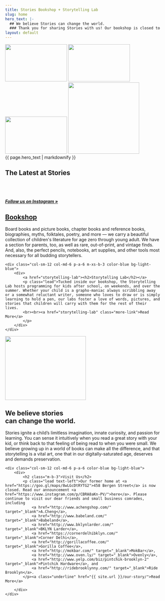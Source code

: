 ```yaml
---
title: Stories Bookshop + Storytelling Lab
slug: home
hero_text: |-
  ## We believe Stories can change the world.
  ### Thank you for sharing Stories with us! Our bookshop is closed to make way for new storytelling adventures. Keep in touch — sign up for Stories news [here](#contact).
layout: default
---
```


<div class="top-section color-blue">
	<img src="{{ site.url }}/img/clouds1.png" id="cloud1" class="cloud" width="200" height="120">
	<img src="{{ site.url }}/img/clouds2.png" id="cloud2" class="cloud" width="200" height="120">
	<img src="{{ site.url }}/img/clouds3.png" id="cloud3" class="cloud" width="200" height="120">
	<img src="{{ site.url }}/img/stories.png" id="person" width="230" height="auto">
	<div class="container">
		<div class="row">
			<div class="col-xs-12 col-sm-10 col-sm-offset-1">
<span class="h1 statement text-xs-center">
{{ page.hero_text | markdownify }}
</span>
			</div>
		</div>
	</div>
</div>

<div class="container color-dark-blue p-y-6">
	<div class="row">
		<div class="col-xs-12">
			<h2>The Latest at Stories</h2>
			<div class='sk-instagram-feed' data-embed-id='6707'></div><script src='https://www.sociablekit.com/app/embed/instagram-feed/widget.js'></script>
			<br><br>
		</div>
		<div class="col-xs-12">
			<h5 class="notice text-xs-center"><a href="http://instagram.com/storiesbk" target="_blank">Follow us on Instagram &raquo;</a></h5>
		</div>
	</div>
</div>

<div class="flex-full-height">
	<div class="col-sm-12 col-md-6 p-a-6 m-xs-b-3 color-orange bg-light-yellow">
		<div>
			<a href="bookshop"><h2>Bookshop</h2></a>
			<p class="lead">Board books and picture books, chapter books and reference books, biographies, myths, folktales, poetry, and more &mdash; we carry a beautiful collection of children's literature for age zero through young adult. We have a section for parents, too, as well as rare, out-of-print, and vintage finds. And, also, the perfect pencils, notebooks, art supplies, and other tools most necessary for all budding storytellers.
			</p>
		</div>
	</div>

	<div class="col-sm-12 col-md-6 p-a-6 m-xs-b-3 color-blue bg-light-blue">
		<div>
			<a href="storytelling-lab"><h2>Storytelling Lab</h2></a>
			<p class="lead">Tucked inside our bookshop, the Storytelling Lab hosts programming for kids after school, on weekends, and over the summer. Whether your child is a grapho-maniac always scribbling away or a somewhat reluctant writer, someone who loves to draw or is simply learning to hold a pen, our labs foster a love of words, pictures, and stories that children will carry with them for the rest of their lives.
			<br><br><a href="storytelling-lab" class="more-link">Read More</a>
			</p>
		</div>
	</div>
</div>


<div class="container-fluid color-blue p-y-6">
	<div class="row">
		<div class="col-xs-12 col-sm-10 col-sm-offset-1 col-md-6 col-md-offset-3 text-xs-center">
			<img height="206" src="{{ site.url }}/img/muscle_2.gif" alt="" aria-hidden="true" width="261">
			<h2 class="m-t-3">We believe stories<br>can change the world.</h2>
			<p class="lead">Stories ignite a child’s limitless imagination, innate curiosity, and passion for learning. You can sense it intuitively when you read a great story with your kid, or think back to that feeling of being read to when you were small. We believe growing up in a world of books can make all the difference, and that storytelling is a vital art, one that in our digitally-saturated age, deserves and demands preservation.</p>
		</div>
	</div>
</div>

<div class="flex-full-height">
	<div id="visit-image" class="col-sm-12 col-md-6 p-a-6 color-orange bg-light-blue">
	</div>

	<div class="col-sm-12 col-md-6 p-a-6 color-blue bg-light-blue">
		<div>
			<h2 class="m-b-3">Visit Us</h2>
			<p class="lead text-left">Our former home at <a href="https://goo.gl/maps/8wLGcDtRYTG2">458 Bergen Street</a> is now closed. Read our announcement <a href="https://www.instagram.com/p/CBRA8aKn-PV/">here</a>. Please continue to visit our dear friends and small business comrades, including
				<a href="http://www.achengshop.com/" target="_blank">A.Cheng</a>,
				<a href="http://www.babeland.com/" target="_blank">Babeland</a>,
				<a href="http://www.bklynlarder.com/" target="_blank">BKLYN Larder</a>,
				<a href="https://cornerdelhibklyn.com/" target="_blank">Corner Delhi</a>,
				<a href="http://gorillacoffee.com/" target="_blank">Gorilla Coffee</a>,
				<a href="http://mokbar.com/" target="_blank">MokBar</a>,
				<a href="http://www.oven.ly/" target="_blank">Ovenly</a>,
				<a href="http://www.yelp.com/biz/pintchik-brooklyn-2" target="_blank">Pintchik Hardware</a>, and
				<a href="http://ridebrooklynny.com/" target="_blank">Ride Brooklyn</a>.
			</p><a class="underline" href="{{ site.url }}/our-story/">Read More</a>

		</div>
	</div>
</div>
